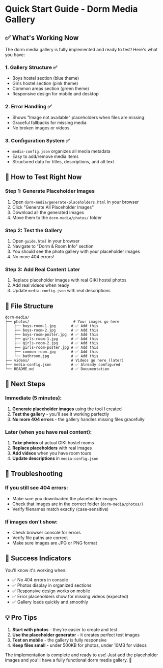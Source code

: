 # Quick Start Guide - Dorm Media Gallery

## ✅ What's Working Now

The dorm media gallery is fully implemented and ready to test! Here's what you have:

### 1. **Gallery Structure** ✅
- Boys hostel section (blue theme)
- Girls hostel section (pink theme) 
- Common areas section (green theme)
- Responsive design for mobile and desktop

### 2. **Error Handling** ✅
- Shows "Image not available" placeholders when files are missing
- Graceful fallbacks for missing media
- No broken images or videos

### 3. **Configuration System** ✅
- `media-config.json` organizes all media metadata
- Easy to add/remove media items
- Structured data for titles, descriptions, and alt text

## 🚀 How to Test Right Now

### Step 1: Generate Placeholder Images
1. Open `dorm-media/generate-placeholders.html` in your browser
2. Click "Generate All Placeholder Images"
3. Download all the generated images
4. Move them to the `dorm-media/photos/` folder

### Step 2: Test the Gallery
1. Open `guide.html` in your browser
2. Navigate to "Dorm & Room Info" section
3. You should see the photo gallery with your placeholder images
4. No more 404 errors!

### Step 3: Add Real Content Later
1. Replace placeholder images with real GIKI hostel photos
2. Add real videos when ready
3. Update `media-config.json` with real descriptions

## 📁 File Structure

```
dorm-media/
├── photos/                    # Your images go here
│   ├── boys-room-1.jpg       # ✅ Add this
│   ├── boys-room-2.jpg       # ✅ Add this
│   ├── boys-room-poster.jpg  # ✅ Add this
│   ├── girls-room-1.jpg      # ✅ Add this
│   ├── girls-room-2.jpg      # ✅ Add this
│   ├── girls-room-poster.jpg # ✅ Add this
│   ├── common-room.jpg       # ✅ Add this
│   └── bathroom.jpg          # ✅ Add this
├── videos/                   # Videos go here (later)
├── media-config.json         # ✅ Already configured
└── README.md                 # ✅ Documentation
```

## 🎯 Next Steps

### Immediate (5 minutes):
1. **Generate placeholder images** using the tool I created
2. **Test the gallery** - you'll see it working perfectly
3. **No more 404 errors** - the gallery handles missing files gracefully

### Later (when you have real content):
1. **Take photos** of actual GIKI hostel rooms
2. **Replace placeholders** with real images
3. **Add videos** when you have room tours
4. **Update descriptions** in `media-config.json`

## 🔧 Troubleshooting

### If you still see 404 errors:
- Make sure you downloaded the placeholder images
- Check that images are in the correct folder (`dorm-media/photos/`)
- Verify filenames match exactly (case-sensitive)

### If images don't show:
- Check browser console for errors
- Verify file paths are correct
- Make sure images are JPG or PNG format

## 🎉 Success Indicators

You'll know it's working when:
- ✅ No 404 errors in console
- ✅ Photos display in organized sections
- ✅ Responsive design works on mobile
- ✅ Error placeholders show for missing videos (expected)
- ✅ Gallery loads quickly and smoothly

## 💡 Pro Tips

1. **Start with photos** - they're easier to create and test
2. **Use the placeholder generator** - it creates perfect test images
3. **Test on mobile** - the gallery is fully responsive
4. **Keep files small** - under 500KB for photos, under 10MB for videos

The implementation is complete and ready to use! Just add the placeholder images and you'll have a fully functional dorm media gallery. 🚀

